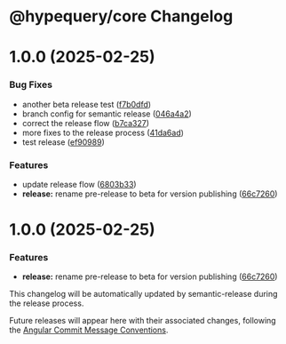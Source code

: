 # @hypequery/core Changelog

# 1.0.0 (2025-02-25)


### Bug Fixes

* another beta release test ([f7b0dfd](https://github.com/lureilly1/hypequery/commit/f7b0dfd0e0638709cac8b86cb25045279d79ce4e))
* branch config for semantic release ([046a4a2](https://github.com/lureilly1/hypequery/commit/046a4a2036afc4b9d3631b1469c8c6613e5e9212))
* correct the release flow ([b7ca327](https://github.com/lureilly1/hypequery/commit/b7ca3273c7722937305d4d5144a8b0374be5a51c))
* more fixes to the release process ([41da6ad](https://github.com/lureilly1/hypequery/commit/41da6ade5c4670d5ec1b9de04f9d07c1bd578621))
* test release ([ef90989](https://github.com/lureilly1/hypequery/commit/ef909896eb1b4cb8e73cc30f123b9ab3db81d128))


### Features

* update release flow ([6803b33](https://github.com/lureilly1/hypequery/commit/6803b33604171c2066dd12de35c03b82f4129dbd))
* **release:** rename pre-release to beta for version publishing ([66c7260](https://github.com/lureilly1/hypequery/commit/66c72602aa0b3cf2b327c0c53d80baea39d7985a))

# 1.0.0 (2025-02-25)


### Features

* **release:** rename pre-release to beta for version publishing ([66c7260](https://github.com/lureilly1/hypequery/commit/66c72602aa0b3cf2b327c0c53d80baea39d7985a))

This changelog will be automatically updated by semantic-release during the release process.

Future releases will appear here with their associated changes, following the [Angular Commit Message Conventions](https://github.com/angular/angular/blob/master/CONTRIBUTING.md#commit).
